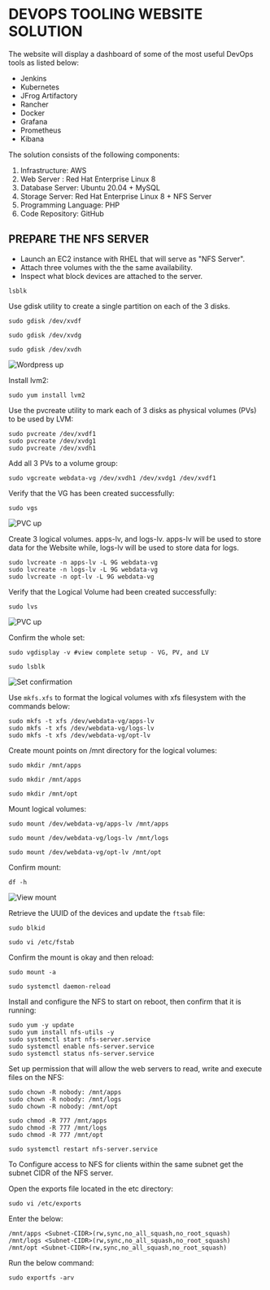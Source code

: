 # DEVOPS TOOLING WEBSITE SOLUTION

The website will display a dashboard of some of the most useful DevOps tools as listed below:

- Jenkins
- Kubernetes
- JFrog Artifactory
- Rancher
- Docker
- Grafana
- Prometheus
- Kibana


The solution consists of the following components:

1. Infrastructure: AWS
2. Web Server : Red Hat Enterprise Linux 8
3. Database Server: Ubuntu 20.04 + MySQL
4. Storage Server: Red Hat Enterprise Linux 8 + NFS Server
5. Programming Language: PHP
6. Code Repository: GitHub


## PREPARE THE NFS SERVER

- Launch an EC2 instance with RHEL that will serve as "NFS Server".
- Attach three volumes with the the same availability.
- Inspect what block devices are attached to the server.

```
lsblk
```

Use gdisk utility to create a single partition on each of the 3 disks.

```
sudo gdisk /dev/xvdf

sudo gdisk /dev/xvdg

sudo gdisk /dev/xvdh
```

![Wordpress up](./media/partition.png)


Install lvm2:

```
sudo yum install lvm2
```

Use the pvcreate utility to mark each of 3 disks as physical volumes (PVs) to be used by LVM:

```
sudo pvcreate /dev/xvdf1
sudo pvcreate /dev/xvdg1
sudo pvcreate /dev/xvdh1
```

Add all 3 PVs to a volume group:

```
sudo vgcreate webdata-vg /dev/xvdh1 /dev/xvdg1 /dev/xvdf1
```

Verify that the VG has been created successfully:

```
sudo vgs
```

![PVC up](./media/pvc.png)

Create 3 logical volumes. apps-lv, and logs-lv. apps-lv will be used to store data for the Website while, logs-lv will be used to store data for logs.

```
sudo lvcreate -n apps-lv -L 9G webdata-vg
sudo lvcreate -n logs-lv -L 9G webdata-vg
sudo lvcreate -n opt-lv -L 9G webdata-vg
```

Verify that the Logical Volume had been created successfully:


```
sudo lvs
```

![PVC up](./media/lvc.png)

Confirm the whole set:

```
sudo vgdisplay -v #view complete setup - VG, PV, and LV

sudo lsblk 
```

![Set confirmation](./media/lsblks.png)

Use `mkfs.xfs` to format the logical volumes with xfs filesystem with the commands below:

```
sudo mkfs -t xfs /dev/webdata-vg/apps-lv
sudo mkfs -t xfs /dev/webdata-vg/logs-lv
sudo mkfs -t xfs /dev/webdata-vg/opt-lv
```

Create mount points on /mnt directory for the logical volumes:

```
sudo mkdir /mnt/apps

sudo mkdir /mnt/apps

sudo mkdir /mnt/opt 
```

Mount logical volumes:

```
sudo mount /dev/webdata-vg/apps-lv /mnt/apps

sudo mount /dev/webdata-vg/logs-lv /mnt/logs

sudo mount /dev/webdata-vg/opt-lv /mnt/opt
```

Confirm mount:

```
df -h
```

![View mount](./media/df.png)


Retrieve the UUID of the devices and update the `ftsab` file:


```
sudo blkid

sudo vi /etc/fstab
```

Confirm the mount is okay and then reload:

```
sudo mount -a

sudo systemctl daemon-reload
```

Install and configure the NFS to start on reboot, then confirm that it is running:

```
sudo yum -y update
sudo yum install nfs-utils -y
sudo systemctl start nfs-server.service
sudo systemctl enable nfs-server.service
sudo systemctl status nfs-server.service
```

Set up permission that will allow the web servers to read, write and execute files on the NFS:

```
sudo chown -R nobody: /mnt/apps
sudo chown -R nobody: /mnt/logs
sudo chown -R nobody: /mnt/opt

sudo chmod -R 777 /mnt/apps
sudo chmod -R 777 /mnt/logs
sudo chmod -R 777 /mnt/opt

sudo systemctl restart nfs-server.service
```

To Configure access to NFS for clients within the same subnet get the subnet CIDR of the NFS server.

Open the exports file located in the etc directory:

```
sudo vi /etc/exports
```

Enter the below:

```
/mnt/apps <Subnet-CIDR>(rw,sync,no_all_squash,no_root_squash)
/mnt/logs <Subnet-CIDR>(rw,sync,no_all_squash,no_root_squash)
/mnt/opt <Subnet-CIDR>(rw,sync,no_all_squash,no_root_squash)
```

Run the below command:

```
sudo exportfs -arv
```


